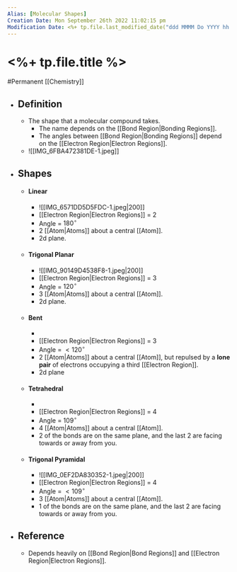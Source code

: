 ```yaml
---
Alias: [Molecular Shapes]
Creation Date: Mon September 26th 2022 11:02:15 pm 
Modification Date: <%+ tp.file.last_modified_date("ddd MMMM Do YYYY hh:mm:ss a") %>
---
```

# <%+ tp.file.title %>
#Permanent [[Chemistry]]

- ## Definition
	- The shape that a molecular compound takes.
		- The name depends on the [[Bond Region|Bonding Regions]].
		- The angles between [[Bond Region|Bonding Regions]] depend on the [[Electron Region|Electron Regions]].
	- ![[IMG_6FBA472381DE-1.jpeg]]
- ## Shapes
	- #### Linear
		- ![[IMG_6571DD5D5FDC-1.jpeg|200]]
		- [[Electron Region|Electron Regions]] = 2
		- Angle = $180^{\circ}$
		- 2 [[Atom|Atoms]] about a central [[Atom]].
		- 2d plane.
	- #### Trigonal Planar
		- ![[IMG_90149D4538F8-1.jpeg|200]]
		- [[Electron Region|Electron Regions]] = 3
		- Angle = $120^{\circ}$
		- 3 [[Atom|Atoms]] about a central [[Atom]].
		- 2d plane.
	- #### Bent
		- 
		- [[Electron Region|Electron Regions]] = 3
		- Angle = $<120^{\circ}$
		- 2 [[Atom|Atoms]] about a central [[Atom]], but repulsed by a **lone pair** of electrons occupying a third [[Electron Region]].
		- 2d plane
	- #### Tetrahedral
		- 
		- [[Electron Region|Electron Regions]] = 4
		- Angle = $109^{\circ}$
		- 4 [[Atom|Atoms]] about a central [[Atom]].
		- 2 of the bonds are on the same plane, and the last 2 are facing towards or away from you.
	- #### Trigonal Pyramidal
		- ![[IMG_0EF2DA830352-1.jpeg|200]]
		- [[Electron Region|Electron Regions]] = 4
		- Angle = $<109^{\circ}$
		- 3 [[Atom|Atoms]] about a central [[Atom]].
		- 1 of the bonds are on the same plane, and the last 2 are facing towards or away from you.
- ## Reference
	- Depends heavily on [[Bond Region|Bond Regions]] and [[Electron Region|Electron Regions]].